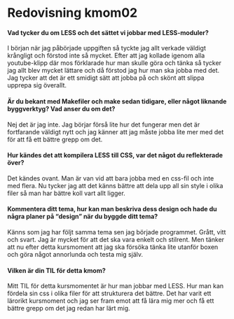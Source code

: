 ---
---
Redovisning kmom02
=========================

<h4>Vad tycker du om LESS och det sättet vi jobbar med LESS-moduler?</h4>
I början när jag påbörjade uppgiften så tyckte jag allt verkade väldigt krångligt och förstod inte så mycket. Efter att jag kollade igenom alla youtube-klipp där mos förklarade hur man skulle göra och tänka så tycker jag allt blev mycket lättare och då förstod jag hur man ska jobba med det. Jag tycker att det är ett smidigt sätt att jobba på och skönt att slippa upprepa sig överallt.

<h4>Är du bekant med Makefiler och make sedan tidigare, eller något liknande byggverktyg? Vad anser du om det?</h4>
Nej det är jag inte. Jag börjar förså lite hur det fungerar men det är fortfarande väldigt nytt och jag känner att jag måste jobba lite mer med det för att få ett bättre grepp om det.

<h4>Hur kändes det att kompilera LESS till CSS, var det något du reflekterade över?</h4> Det kändes ovant. Man är van vid att bara jobba med en css-fil och inte med flera. Nu tycker jag att det känns bättre att dela upp all sin style i olika filer så man har bättre koll vart allt ligger.

<h4>Kommentera ditt tema, hur kan man beskriva dess design och hade du några planer på “design” när du byggde ditt tema?</h4> Känns som jag har följt samma tema sen jag började programmet. Grått, vitt och svart. Jag är mycket för att det ska vara enkelt och stilrent. Men tänker att nu efter detta kursmoment att jag ska försöka tänka lite utanför boxen och göra något annorlunda och testa mig själv.

<h4>Vilken är din TIL för detta kmom?</h4>
Mitt TIL för detta kursmomentet är hur man jobbar med LESS. Hur man kan fördela sin css i olika filer för att strukturera det bättre. Det har varit ett lärorikt kursmoment och jag ser fram emot att få lära mig mer och få ett bättre grepp om det jag redan har lärt mig.
